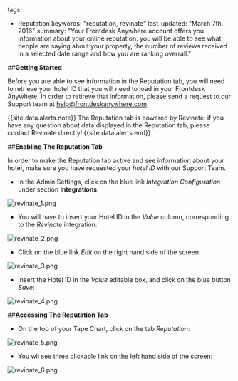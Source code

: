 tags: 
  - Reputation
keywords: "reputation, revinate"
last_updated: "March 7th, 2016"
summary: "Your Frontdesk Anywhere account offers you information about your online reputation: you will be able to see what people are saying about your property, the number of reviews received in a selected date range and how you are ranking overrall."  


##**Getting Started**  

Before you are able to see information in the Reputation tab, you will need to retrieve your hotel ID that you will need to load in your Frontdesk Anywhere. In order to retireve that information, please send a request to our Support team at help@frontdeskanywhere.com.  

{{site.data.alerts.note}} The Reputation tab is powered by Revinate: if you have any question about data displayed in the Reputation tab, please contact Revinate directly! {{site.data.alerts.end}}  


##**Enabling The Reputation Tab**  

In order to make the Reputation tab active and see information about your hotel, make sure you have requested your _hotel ID_ with our Support Team.  

- In the Admin Settings, click on the blue link _Integration Configuration_ under section **Integrations**:  

![revinate_1.png]({{site.baseurl}}/images/revinate_1.png)  


- You will have to insert your Hotel ID in the _Value_ column, corresponding to the _Revinate_ integration: 


![revinate_2.png]({{site.baseurl}}/images/revinate_2.png)  


- Click on the blue link _Edit_ on the right hand side of the screen:  


![revinate_3.png]({{site.baseurl}}/images/revinate_3.png)  


- Insert the Hotel ID in the _Value_ editable box, and click on the blue button _Save_:  


![revinate_4.png]({{site.baseurl}}/images/revinate_4.png)  



##**Accessing The Reputation Tab**  


- On the top of your Tape Chart, click on the tab _Reputation_:  

![revinate_5.png]({{site.baseurl}}/images/revinate_5.png)  


- You wil see three clickable link on the left hand side of the screen:  


![revinate_6.png]({{site.baseurl}}/images/revinate_6.png)






